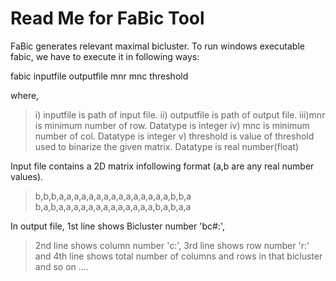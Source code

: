 # Read Me for FaBic Tool #

FaBic generates relevant maximal bicluster.
To run windows executable fabic, we have to execute it in following ways:

fabic inputfile outputfile mnr mnc threshold

where,
> i)  inputfile is path of input file.
> ii) outputfile is path of output file.
> iii)mnr is minimum number of row. Datatype is integer
> iv) mnc is minimum number of col. Datatype is integer
> v)  threshold is value of threshold used to binarize the given matrix. Datatype is real number(float)

Input file contains a 2D matrix infollowing format (a,b are any real number values).

> b,b,b,a,a,a,a,a,a,a,a,a,a,a,a,a,a,a,b,b,a
> b,a,b,a,a,a,a,a,a,a,a,a,a,a,a,a,b,a,b,a,a

In output file, 1st line shows Bicluster number 'bc#:',
> 2nd line shows column number 'c:',
> 3rd line shows row number 'r:' and
> 4th line shows total number of columns and rows in that bicluster and so on ....